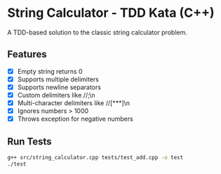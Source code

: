 # String Calculator - TDD Kata (C++)

A TDD-based solution to the classic string calculator problem.

## Features
- [x] Empty string returns 0
- [x] Supports multiple delimiters
- [x] Supports newline separators
- [x] Custom delimiters like //;\n
- [x] Multi-character delimiters like //[***]\n
- [x] Ignores numbers > 1000
- [x] Throws exception for negative numbers

## Run Tests

```bash
g++ src/string_calculator.cpp tests/test_add.cpp -o test
./test